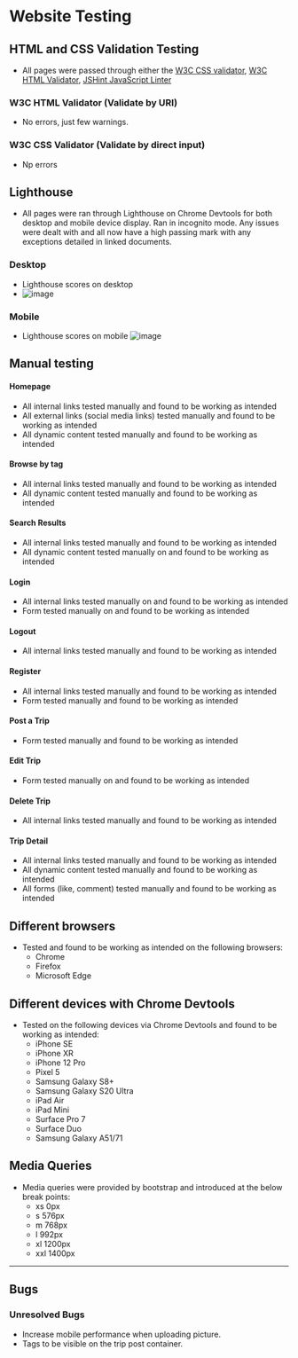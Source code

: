# Website Testing

## HTML and CSS Validation Testing

- All pages were passed through either the [W3C CSS validator](https://jigsaw.w3.org/css-validator/), [W3C HTML Validator](https://validator.w3.org/nu/), [JSHint JavaScript Linter](https://jshint.com/)


###  W3C HTML Validator (Validate by URI)
- No errors, just few warnings.
###  W3C CSS Validator (Validate by direct input)
- Np errors
## Lighthouse
- All pages were ran through Lighthouse on Chrome Devtools for both desktop and mobile device display. Ran in incognito mode. Any issues were dealt with and all now have a high passing mark with any exceptions detailed in linked documents.

### Desktop
- Lighthouse scores on desktop
- ![image](https://user-images.githubusercontent.com/108750655/235345495-6eb0d44b-0d2e-4456-90d2-b8c7195e798a.png)


### Mobile
- Lighthouse scores on mobile
![image](https://user-images.githubusercontent.com/108750655/235345534-577fc4ad-003d-4ae7-8151-72f1be44f95c.png)

## Manual testing

#### Homepage 
- All internal links tested manually and found to be working as intended
- All external links (social media links) tested manually and found to be working as intended
- All dynamic content tested manually and found to be working as intended

#### Browse by tag
- All internal links tested manually and found to be working as intended
- All dynamic content tested manually and found to be working as intended

#### Search Results
- All internal links tested manually and found to be working as intended
- All dynamic content tested manually on and found to be working as intended


#### Login 
- All internal links tested manually on and found to be working as intended
- Form tested manually on and found to be working as intended

#### Logout
- All internal links tested manually and found to be working as intended

#### Register
- All internal links tested manually and found to be working as intended
- Form tested manually and found to be working as intended


#### Post a Trip 
- Form tested manually and found to be working as intended

#### Edit Trip
- Form tested manually on and found to be working as intended

#### Delete Trip
 - All internal links tested manually and found to be working as intended
 
#### Trip Detail
- All internal links tested manually and found to be working as intended
- All dynamic content tested manually and found to be working as intended
- All forms (like, comment) tested manually and found to be working as intended



## Different browsers
- Tested and found to be working as intended on the following browsers:
    - Chrome
    - Firefox
    - Microsoft Edge

## Different devices with Chrome Devtools
- Tested on the following devices via Chrome Devtools and found to be working as intended:
    - iPhone SE
    - iPhone XR
    - iPhone 12 Pro
    - Pixel 5
    - Samsung Galaxy S8+
    - Samsung Galaxy S20 Ultra
    - iPad Air
    - iPad Mini
    - Surface Pro 7
    - Surface Duo 
    - Samsung Galaxy A51/71


## Media Queries
- Media queries were provided by bootstrap and introduced at the below break points:
    - xs 0px
    - s 576px
    - m 768px
    - l 992px
    - xl 1200px
    - xxl 1400px

---
## Bugs

### Unresolved Bugs
- Increase mobile performance when uploading picture. 
- Tags to be visible on the trip post container.
